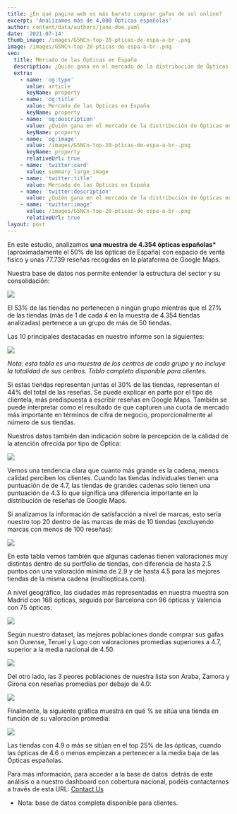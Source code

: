 ```yaml
---
title: ¿En qué pagina web es más barato comprar gafas de sol online?
excerpt: 'Analizamos más de 4,000 Ópticas españolas'
author: content/data/authors/jane-doe.yaml
date: '2021-07-14'
thumb_image: /images/G5NCn-top-20-pticas-de-espa-a-br-.png
image: /images/G5NCn-top-20-pticas-de-espa-a-br-.png
seo:
  title: Mercado de las Ópticas en España
  description: ¿Quién gana en el mercado de la distribución de Ópticas en España?
  extra:
    - name: 'og:type'
      value: article
      keyName: property
    - name: 'og:title'
      value: Mercado de las Ópticas en España
      keyName: property
    - name: 'og:description'
      value: ¿Quién gana en el mercado de la distribución de Ópticas en España?
      keyName: property
    - name: 'og:image'
      value: /images/G5NCn-top-20-pticas-de-espa-a-br-.png
      keyName: property
      relativeUrl: true
    - name: 'twitter:card'
      value: summary_large_image
    - name: 'twitter:title'
      value: Mercado de las Ópticas en España
    - name: 'twitter:description'
      value: ¿Quién gana en el mercado de la distribución de Ópticas en España?
    - name: 'twitter:image'
      value: /images/G5NCn-top-20-pticas-de-espa-a-br-.png
      relativeUrl: true
layout: post
---
```

En este estudio, analizamos **una muestra de 4.354 ópticas españolas\*** (aproximadamente el 50% de las ópticas de España) con espacio de venta físico y unas 77.739 reseñas recogidas en la plataforma de Google Maps.

Nuestra base de datos nos permite entender la estructura del sector y su consolidación:

![](https://lh3.googleusercontent.com/7umQTUhCXJqbhPYpgEdVCj9XhMm9upcPVd40q8ihk2DUrbGrpbluimyj-\_hdS0eLHdnk3sc7S67gZfAw3mxpb1-3Zb9Ql10g1kMoOfp4DUBOCcW8X9Mt0mJMQTlo93WvyJbUw14F)

El 53% de las tiendas no pertenecen a ningún grupo mientras que el 27% de las tiendas (más de 1 de cada 4 en la muestra de 4.354 tiendas analizadas) pertenece a un grupo de más de 50 tiendas.

Las 10 principales destacadas en nuestro informe son la siguientes:

![](https://lh6.googleusercontent.com/Wf5ZhnzoYug8W7ifMj5UIRwwGTSnkp6ll8LSe5JYtW_VLQRmm-s5q3sB0rirglZpbEH55FoC490cz-O4gCBrF1pXsgXOCVbyiHO0IB7JAHMO50wrTSw9UIkzTiCrs8TG0BR44sy8)

*Nota: esta tabla es una muestra de los centros de cada grupo y no incluye la totalidad de sus centros. Tabla completa disponible para clientes.*

Si estas tiendas representan juntas el 30% de las tiendas, representan el 44% del total de las reseñas. Se puede explicar en parte por el tipo de clientela, más predispuesta a escribir reseñas en Google Maps. También se puede interpretar como el resultado de que capturen una cuota de mercado más importante en términos de cifra de negocio, proporcionalmente al número de sus tiendas.

Nuestros datos también dan indicación sobre la percepción de la calidad de la atención ofrecida por tipo de Óptica:

![](https://lh5.googleusercontent.com/9ToIoa9M9yJK5cjKRgU057LhavhqDQkSsSAAyImMFToRnrH5MCeOjNtqVqnABwiL3Tmt16JwiPkRBiwWwWMEyHt1MaMeDclikYu-zmAVveBEm3zR2gxLYMC8IvpofNJNglaYxYAI)

Vemos una tendencia clara que cuanto más grande es la cadena, menos calidad perciben los clientes. Cuando las tiendas individuales tienen una puntuación de de 4.7, las tiendas de grandes cadenas solo tienen una puntuación de 4.3 lo que significa una diferencia importante en la distribución de reseñas de Google Maps.

Si analizamos la información de satisfacción a nivel de marcas, esto sería nuestro top 20 dentro de las marcas de más de 10 tiendas (excluyendo marcas con menos de 100 reseñas):

![](https://lh5.googleusercontent.com/3AQVoT59L_DjxX5JGF_bcvS0QPa1DnC0CS-2STYMIHB7gP2f7Y-Si7CdyJb3OZU8KAjSdifRcVLDBzS5QAN7e1AmM29Z68Sh7qQTlnT7tNNmbP9LjvjCCl2e7nO9RAkJh5NBU99w)

En esta tabla vemos también que algunas cadenas tienen valoraciones muy distintas dentro de su portfolio de tiendas, con diferencia de hasta 2.5 puntos con una valoración mínima de 2.9 y de hasta 4.5 para las mejores tiendas de la misma cadena (multiopticas.com).

A nivel geográfico, las ciudades más representadas en nuestra muestra son Madrid con 168 ópticas, seguida por Barcelona con 96 ópticas y Valencia con 75 ópticas:

![](https://lh4.googleusercontent.com/cLd17sVISZXA_GeSueXkLcXTpMQpnGRT_sogf6bOuiSw1LWcEqA1m3RtGRUc2s9bdqyXN9gCyCSAYRewgjdESwmhNUDeNMnksadhQqmEPY86MfMCvfCYoiJaCK661k3-lTEFQ8sE)

Según nuestro dataset, las mejores poblaciones donde comprar sus gafas son Ourense, Teruel y Lugo con valoraciones promedias superiores a 4.7, superior a la media nacional de 4.50.

![](https://lh5.googleusercontent.com/iAOZwmp7CW-JXWIdjO1F42h5c38n2uK-v6bHESv4yAfqV1a6JuUYW0bTinw2upIvhOpznYoK1tAE_snV1kA1\_Ki6tJGjv4Tnhl1beSrClI4tw4AlDY5Bt1MwVszaKmpkX-5J2g4F)

Del otro lado, las 3 peores poblaciones de nuestra lista son Araba, Zamora y Girona con reseñas promedias por debajo de 4.0:

![](https://lh5.googleusercontent.com/9zQEIijX2sE3o0ogHGDkeJFJBck-9n3wFplzuYs0l1XKpg93Q3uTuw2hoy3cYEaI73-qm4K0legiYWayHDuryZrMuM-z5kXd4\_TBuNrRSuZSAGLo8b\_4VOAX7IzSCvEU1ory--B\_)

Finalmente, la siguiente gráfica muestra en qué % se sitúa una tienda en función de su valoración promedia:

![](https://lh5.googleusercontent.com/7qwGJ3fad22x5o4inHqKtjPYyPemvfcdG58SoUikCc-bYI21ssuUyMnvuU9HfoU7z-9XPJUEMNi-ni1\_nSBSUvvJUho0DU41h3WW0LnElu4b2lw8ErkLICy3RbS5ytxyNl4QY_GC)

Las tiendas con 4.9 o más se sitúan en el top 25% de las ópticas, cuando las ópticas de 4.6 o menos empiezan a pertenecer a la media baja de las Ópticas españolas.

Para más información, para acceder a la base de datos  detrás de este análisis o a nuestro dashboard con cobertura nacional, podéis contactarnos a través de esta URL: [Contact Us](https://pie2re.typeform.com/to/bqJ0ieF7)

*   Nota: base de datos completa disponible para clientes.
